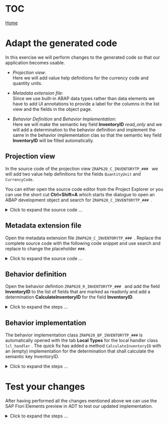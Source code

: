 # TOC
[Home](../../readme.md#exercises)
# Adapt the generated code

In this exercise we will perform changes to the generated code so that our application becomes usable. 

- _Projection view_:  
Here we will add value help definitions for the currency code and quantity units.

- _Metadata extension file_:  
Since we use built-in ABAP data types rather than data elements we have to add UI annotations to provide a label for the columns in the list view and the fields in the object page.

- _Behavior Definition_ and _Behavior Implementation_:  
Here we will make the semantic key field **InventoryID** _read_only_ and we will add a determination to the behavior definition and implement the same in the behavior implementation clas so that the semantic key field **InventoryID** will be filled automatically.

## Projection view

In the source code of the projection view ````ZRAP620_C_INVENTORYTP_### ```` we will add two value help definitions for the fields ````QuantityUnit```` and ````CurrencyCode````. 

You can either open the source code editor from the Project Explorer or you can use the short cut **Ctrl+Shift+A**  which starts the dialogue to open an ABAP development object and search for ````ZRAP620_C_INVENTORYTP_### ````.   
 <details>
  <summary>Click to expand the source code ...</summary>
<pre lang="ABAP">
@AccessControl.authorizationCheck: #CHECK
@Metadata.allowExtensions: true
@EndUserText.label: 'Projection TEST BUG View for ZRAP620_R_INVENTORYTP_###'
define root view entity ZRAP620_C_INVENTORYTP_###
  provider contract transactional_query
  as projection on ZRAP620_R_INVENTORYTP_###
{
  key UUID,
      InventoryID,
      ProductID,
      Quantity,
      @Consumption.valueHelpDefinition: [ {
      entity: {
        name: 'I_UnitOfMeasure',
        element: 'UnitOfMeasure'
      }
      } ]
      QuantityUnit,
      Price,
      @Consumption.valueHelpDefinition: [ {
      entity: {
        name: 'I_Currency',
        element: 'Currency'
      }
      } ]
      CurrencyCode,
      Description,
      OverallStatus,
      LastChangedAt

}


</pre>
</details>

## Metadata extension file

Open the metadata extension file ````ZRAP620_C_INVENTORYTP_### ````. Replace the complete source code with the following code snippet and use search and replace to change the placeholder ````###````.

 <details>
  <summary>Click to expand the source code ...</summary>
<pre>
@Metadata.layer: #CUSTOMER
@UI: {
  headerInfo: {
    typeName: 'Inventory', 
    typeNamePlural: 'Inventorys', 
    title: {
      type: #STANDARD, 
      label: 'Inventory', 
      value: 'InventoryID'
    }
  }, 
  presentationVariant: [ {
    sortOrder: [ {
      by: 'InventoryID', 
      direction: #DESC
    } ], 
    visualizations: [ {
      type: #AS_LINEITEM
    } ]
  } ]
}
annotate view ZRAP620_C_INVENTORYTP_### with
{
  @UI.facet: [ {
    id: 'idCollection', 
    type: #COLLECTION, 
    label: 'Inventory', 
    position: 10 
  }, 
  {
    id: 'idIdentification', 
    parentId: 'idCollection', 
    type: #IDENTIFICATION_REFERENCE, 
    label: 'General Information', 
    position: 10 
  } ]
  @UI.hidden: true
  UUID;
  
  @UI.lineItem: [ {
    position: 20 , 
    importance: #HIGH, 
    label: 'InventoryID'
  } ]
  @UI.identification: [ {
    position: 20, 
    label: 'InventoryID'
  } ]
  @UI.selectionField: [ {
    position: 20 
  } ]
  InventoryID;
  
  @UI.lineItem: [ {
    position: 30 , 
    importance: #HIGH, 
    label: 'ProductID'
  } ]
  @UI.identification: [ {
    position: 30 , 
    label: 'ProductID'
  } ]
  ProductID;
  
  @UI.lineItem: [ {
    position: 40 , 
    importance: #HIGH, 
    label: 'Quantity'
  } ]
  @UI.identification: [ {
    position: 40 , 
    label: 'Quantity'
  } ]
  Quantity;
  
  @UI.selectionField: [ {
    position: 50 
  } ]
  QuantityUnit;
  
  @UI.lineItem: [ {
    position: 60 , 
    importance: #HIGH, 
    label: 'Price'
  } ]
  @UI.identification: [ {
    position: 60 , 
    label: 'Price'
  } ]
  Price;
  
  @UI.selectionField: [ {
    position: 70 
  } ]
  CurrencyCode;
  
  @UI.lineItem: [ {
    position: 80 , 
    importance: #HIGH, 
    label: 'Description'
  } ]
  @UI.identification: [ {
    position: 80 , 
    label: 'Description'
  } ]
  Description;
  
  @UI.lineItem: [ {
    position: 90 , 
    importance: #HIGH, 
    label: 'OverallStatus'
  } ]
  @UI.identification: [ {
    position: 90 , 
    label: 'OverallStatus'
  } ]
  OverallStatus;
  
  @UI.hidden: true
  createdby;
  
  @UI.hidden: true
  createdat;
  
  @UI.lineItem: [ {
    position: 120 , 
    importance: #HIGH
  } ]
  @UI.identification: [ {
    position: 120 
  } ]
  lastchangedby;
  
  @UI.hidden: true
  LastChangedAt;
  
  @UI.hidden: true
  locallastchangedat;
}
</pre>
</details>

## Behavior definition

Open the behavior defintion ````ZRAP620_R_INVENTORYTP_### ```` and add the field **InventoryID** to the list of fields that are marked as readonly and add a determination **CalculateInventoryID** for the field **InventoryID**.

<details>
  <summary>Click to expand the steps ...</summary>

1. Add **InventoryID** to the list of read-only fields:

<pre>
 field ( readonly )
  InventoryID, //semantic key
  UUID,
  CreatedAt,
  CreatedBy,
  LocalLastChangedAt,
  LastChangedAt,
  LastChangedBy;

</pre>


2. add the following line of code right before the mapping section.

<pre>
determination CalculateInventoryID on save { create; }
</pre>

> Once you have added the determination to the behavior definition you will get a warning that the determination is not implemented yet.


   ![Open Behavior Implementation](images/bdef_add_determination_0000.png)

3. Click on the warning icon 

4. Choose the quick fix **add method for determination caculateinventoryid of entity ZRAP620_R_INVENTORYTP_###**  

   ![Open Behavior Implementation](images/bdef_add_determination_0010.png)
   

5. The editor for the behavior implementation class opens and you will see the warning _The entity "ZRAP620_R_INVENTORYTP_AF3" does not have a determination "CALCULATEINVENTORYID"._

   ![Open Behavior Implementation](images/bdef_add_determination_0025.png)

6. Press Save all.

   > This will save the behavior definition as well as the behavior implementationand it will remove the error message in the behavior implementation class. 

   ![Open Behavior Implementation](images/bdef_add_determination_0030.png)
   

7. Activate your changes.   

</details>

## Behavior implementation

The behavior implementation class ````ZRAP620_BP_INVENTORYTP_###```` is automatically opened with the tab **Local Types** for the local handler class ````lcl_handler```` .
The quick fix has added a method ````CalculateInventoryID```` with an (empty) implementation for the determination that shall calculate the semantic key InventoryID. 

<details>
  <summary>Click to expand the steps ...</summary>

 ![Open Behavior Implementation](images/bdef_add_determination_0020.png)

1. Add the code shown below to implement the determination for the field **InventoryID**
  
> The implementation of the behavior defintion must (for technical reasons) take place in local classes that follow the naming convention **lhc_handler** when being generated with the wizard and **lhc_\<EntityName\>** (here **lhc_Inventory**) if being generated by ADT using a quick fix.  
> We suggest to use the source code shown below to implement the calculation of the semantic key of our managed business object for inventory data. In a productive application you would rather use a number range.  
> To keep our implementation simple we will use the approach to simply count the number of objects that are available.   
> By a simple increment of this number we get a semantic key which is readable by the users of our application.



 <pre lang="ABAP"> 
 
METHOD CalculateInventoryID.

    "Ensure idempotence
    READ ENTITIES OF zrap620_r_inventorytp_### IN LOCAL MODE
      ENTITY Inventory
        FIELDS ( InventoryID )
        WITH CORRESPONDING #( keys )
      RESULT DATA(inventories).

    DELETE inventories WHERE InventoryID IS NOT INITIAL.
    CHECK inventories IS NOT INITIAL.

    "Get max travelID
    SELECT SINGLE FROM zrap620_inven### FIELDS MAX( inventory_id ) INTO @DATA(max_inventory).

    "update involved instances
    MODIFY ENTITIES OF zrap620_r_inventorytp_### IN LOCAL MODE
      ENTITY Inventory
        UPDATE FIELDS ( InventoryID )
        WITH VALUE #( FOR inventory IN inventories INDEX INTO i (
                           %tky      = inventory-%tky
                           inventoryID  = max_inventory + i ) )
    REPORTED DATA(lt_reported).

    "fill reported
    reported = CORRESPONDING #( DEEP lt_reported ).


ENDMETHOD.
 
</pre>
   
 7. Replace the placeholders <b>####</b> with your group number **(Ctrl+F)**.
 
 8. Activate your changes **(Ctrl+F3)**

 ![Replace the placeholders](images/bil_replace_placeholders_0000.png)

</details>

# Test your changes

After having performed all the changes mentioned above we can use the SAP Fiori Elements preview in ADT to test our updated implementation.   

<details>
  <summary>Click to expand the steps ...</summary>

1. Open the service binding **`ZRAP620_UI_INVENTOR_O4_###`**
2. Start the SAP Fiori elements preview.
   - Select the entity set **Inventory**  
   - Press the **Preview** button 

   ![Test implementation - Step 1](images/preview_fe_000.png)

3. Test the implementation. 
  - Press the **Create** button.
  - Enter an arbritray product name
  - Press **Create**
  
    ![Test implementation - Step 2](images/preview_fe_005.png)
    ![Test implementation - Step 3](images/preview_fe_010.png)
  
2. Check the numbering for the semantic key **InventoryID**.

 
   ![Test implementation - Step 4](images/preview_fe_020.png)

</details>
